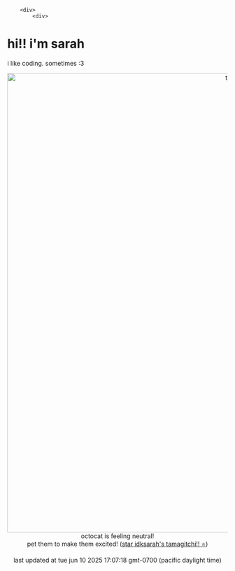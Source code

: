 
        <div>
            <div>
                
<h1> hi!! i'm sarah</h1>
<p> i like coding. sometimes :3 </p>
            </div>
            <div align="center">
                <img style="width: 75em;" src="https://hc-cdn.hel1.your-objectstorage.com/s/v3/84c5779df6447a2f74ba16641f7bffe63616ef6d_neutral.gif" alt="tamagitchi" /><br>
                octocat is feeling neutral!<br>
                pet them to make them excited! (<a href="https://github.com/idksarah/tamagitchi">star idksarah's tamagitchi!! ⭐</a>)
                <p>last updated at tue jun 10 2025 17:07:18 gmt-0700 (pacific daylight time)</p>
            </div>
        </div>